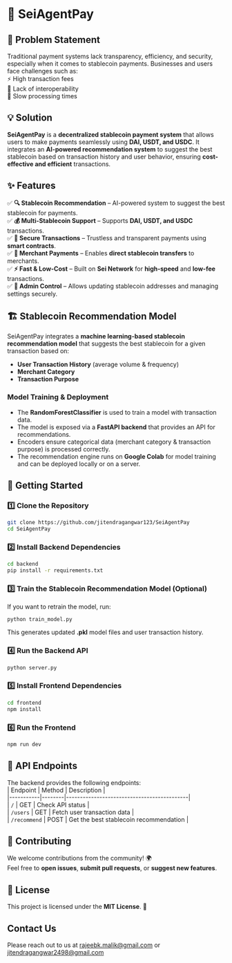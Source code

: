 # 🚀 SeiAgentPay  

## 📌 Problem Statement  
Traditional payment systems lack transparency, efficiency, and security, especially when it comes to stablecoin payments. Businesses and users face challenges such as:  
⚡ High transaction fees  
🔗 Lack of interoperability  
🐢 Slow processing times  


## 💡 Solution  
**SeiAgentPay** is a **decentralized stablecoin payment system** that allows users to make payments seamlessly using **DAI, USDT, and USDC**. It integrates an **AI-powered recommendation system** to suggest the best stablecoin based on transaction history and user behavior, ensuring **cost-effective and efficient** transactions.  


## ✨ Features  
✅ **🔍 Stablecoin Recommendation** – AI-powered system to suggest the best stablecoin for payments.  
✅ **💰 Multi-Stablecoin Support** – Supports **DAI, USDT, and USDC** transactions.  
✅ **🔐 Secure Transactions** – Trustless and transparent payments using **smart contracts**.  
✅ **🏪 Merchant Payments** – Enables **direct stablecoin transfers** to merchants.  
✅ **⚡ Fast & Low-Cost** – Built on **Sei Network** for **high-speed** and **low-fee** transactions.  
✅ **🔧 Admin Control** – Allows updating stablecoin addresses and managing settings securely.  


## 🏗 Stablecoin Recommendation Model  
SeiAgentPay integrates a **machine learning-based stablecoin recommendation model** that suggests the best stablecoin for a given transaction based on:  
- **User Transaction History** (average volume & frequency)  
- **Merchant Category**  
- **Transaction Purpose**  


### **Model Training & Deployment**  
- The **RandomForestClassifier** is used to train a model with transaction data.  
- The model is exposed via a **FastAPI backend** that provides an API for recommendations.  
- Encoders ensure categorical data (merchant category & transaction purpose) is processed correctly.  
- The recommendation engine runs on **Google Colab** for model training and can be deployed locally or on a server.  


## 🚀 Getting Started  


### **1️⃣ Clone the Repository**  
```sh  
git clone https://github.com/jitendragangwar123/SeiAgentPay
cd SeiAgentPay  
```


### **2️⃣ Install Backend Dependencies**  
```sh  
cd backend  
pip install -r requirements.txt  
```


### **3️⃣ Train the Stablecoin Recommendation Model (Optional)**  
If you want to retrain the model, run:  
```sh  
python train_model.py  
```
This generates updated **.pkl** model files and user transaction history.  


### **4️⃣ Run the Backend API**  
```sh  
python server.py  
```


### **5️⃣ Install Frontend Dependencies**  
```sh  
cd frontend  
npm install  
```


### **6️⃣ Run the Frontend**  
```sh  
npm run dev  
```


## 📡 API Endpoints  
The backend provides the following endpoints:  
| Endpoint  | Method | Description  |  
|-----------|--------|--------------------------------------------|  
| `/`  | GET  | Check API status  |  
| `/users`  | GET  | Fetch user transaction data  |  
| `/recommend`  | POST  | Get the best stablecoin recommendation  |  


## 🤝 Contributing  
We welcome contributions from the community! 🌍  
Feel free to **open issues**, **submit pull requests**, or **suggest new features**.  


## 📜 License  
This project is licensed under the **MIT License**. 📝  

## Contact Us
Please reach out to us at rajeebk.malik@gmail.com or jitendragangwar2498@gmail.com
